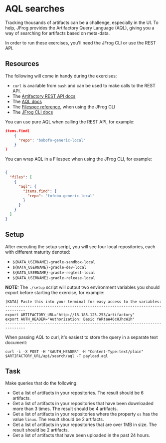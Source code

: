 # AQL searches

Tracking thousands of artifacts can be a challenge, especially in the UI. To help, JFrog provides the Artifactory Query Language (AQL), giving you a way of searching for artifacts based on meta-data.

In order to run these exercises, you'll need the JFrog CLI or use the REST API.


## Resources

The following will come in handy during the exercises:

- `curl` is available from `bash` and can be used to make calls to the REST API.
- The [Artifactory REST API docs](https://www.jfrog.com/confluence/display/RTF/Artifactory+REST+API)
- The [AQL docs](https://www.jfrog.com/confluence/display/RTF/Artifactory+Query+Language)
- The [Filespec reference](https://www.jfrog.com/confluence/display/CLI/CLI+for+JFrog+Artifactory#CLIforJFrogArtifactory-UsingFileSpecs), when using the JFrog CLI
- The [JFrog CLI docs](https://www.jfrog.com/confluence/display/CLI/CLI+for+JFrog+Artifactory)

You can use pure AQL when calling the REST API, for example:

```json
items.find(
    {
      "repo": "bobofo-generic-local"
    }
)
```

You can wrap AQL in a Filespec when using the JFrog CLI, for example:

```json

{
  "files": [
    {
      "aql": {
        "items.find": {
          "repo": "fofobo-generic-local"
        }
      }
    }
  ]
}

```


## Setup

After executing the setup script, you will see four local repositories, each with different maturity denoted:

* `${KATA_USERNAME}-gradle-sandbox-local`
* `${KATA_USERNAME}-gradle-dev-local`
* `${KATA_USERNAME}-gradle-regtest-local`
* `${KATA_USERNAME}-gradle-release-local`

**NOTE:** The `./setup` script will output two environment variables you should export before starting the exercise, for example:

```
[KATA] Paste this into your terminal for easy access to the variables:
-------------------------------------------------------------------------------
export ARTIFACTORY_URL="http://18.185.125.253/artifactory"
export AUTH_HEADER="Authorization: Basic YWRtaW46cHJhcW1h"
-------------------------------------------------------------------------------
```

When passing AQL to curl, it's easiest to store the query in a separate text document:

```curl -i -X POST -H "$AUTH_HEADER" -H "Content-Type:text/plain" $ARTIFACTORY_URL/api/search/aql -T payload.aql```


## Task

Make queries that do the following:

* Get a list of artifacts in your repositories. The result should be 6 artifacts.
* Get a list of artifacts in your repositories that have been downloaded more than 3 times. The result should be 4 artifacts.
* Get a list of artifacts in your repositories where the property `os` has the value `linux`. The result should be 2 artifacts.
* Get a list of artifacts in your repositories that are over 1MB in size. The result should be 2 artifacts.
* Get a list of artifacts that have been uploaded in the past 24 hours.
